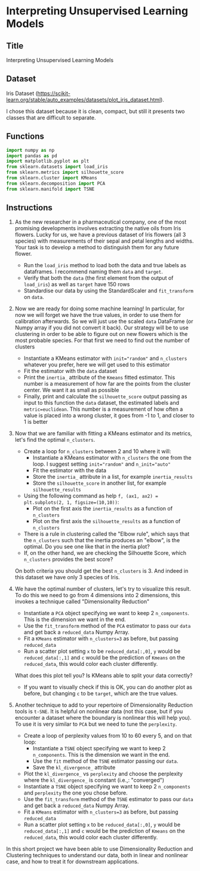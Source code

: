 # Interpreting Unsupervised Learning Models

## Title

Interpreting Unsupervised Learning Models

## Dataset

Iris Dataset (https://scikit-learn.org/stable/auto_examples/datasets/plot_iris_dataset.html).

I chose this dataset because it is clean, compact, but still it presents two classes that are difficult to separate.

## Functions

```python
import numpy as np
import pandas as pd
import matplotlib.pyplot as plt
from sklearn.datasets import load_iris
from sklearn.metrics import silhouette_score
from sklearn.cluster import KMeans
from sklearn.decomposition import PCA
from sklearn.manifold import TSNE
```

## Instructions

1) As the new researcher in a pharmaceutical company, one of the most promising developments involves extracting the native oils from Iris flowers. Lucky for us, we have a previous dataset of Iris flowers (all 3 species) with measurements of their sepal and petal lengths and widths. Your task is to develop a method to distinguish them for any future flower.

    - Run the `load_iris` method  to load both the data and true labels as dataframes. I recommend naming them `data` and `target`.
    - Verify that both the `data` (the first element from the output of `load_iris`) as well as `target` have 150 rows
    - Standardise our data by using the StandardScaler and `fit_transform` on `data`.
    

2) Now we are ready for doing some machine learning! In particular, for now we will forget we have the true values, in order to use them for calibration afterwards. So we will just use the scaled `data` DataFrame (or Numpy array if you did not convert it back). 
   Our strategy will be to use clustering in order to be able to figure out on new flowers which is the most probable species. For that first we need to find out the number of clusters
   
    - Instantiate a KMeans estimator with `init="random"` and `n_clusters` whatever you prefer, here we will get used to this estimator 
    - Fit the estimator with the `data` dataset
    - Print the `inertia_` attribute of the `Kmeans` fitted estimator. This number is a measurement of how far are the points from the cluster center. We want it as small as possible
    - Finally, print and calculate the `silhouette_score` output passing as input to this function the `data` dataset, the estimated labels and `metric=euclidean`. This number is a measurement of how often a value is placed into a wrong cluster, it goes from -1 to 1, and closer to 1 is better
    


3) Now that we are familiar with fitting a KMeans estimator and its metrics, let's find the optimal `n_clusters`.

    - Create a loop for `n_clusters` between 2 and 10 where it will:
        * Instantiate a KMeans estimator with `n_clusters` the one from the loop. I suggest setting `init="random"` and `n_init="auto"`
        * Fit the estimator with the data
        * Store the `inertia_` attribute in a list, for example `inertia_results`
        * Store the `silhouette_score` in another list, for example `silhouette_results`
    - Using the following command as help `f, (ax1, ax2) = plt.subplots(2, 1, figsize=(10,10))`:
        * Plot on the first axis the `inertia_results` as a function of `n_clusters`
        * Plot on the first axis the `silhouette_results` as a function of `n_clusters`
    - There is a rule in clustering called the "Elbow rule", which says that the `n_clusters` such that the inertia produces an "elbow", is the optimal. Do you see one like that in the inertia plot?
    - If, on the other hand, we are checking the Silhouette Score, which `n_clusters` provides the best score?
    
    On both criteria you should get the best `n_clusters` is 3. And indeed in this dataset we have only 3 species of Iris.


4) We have the optimal number of clusters, let's try to visualize this result. To do this we need to go from 4 dimensions into 2 dimensions, this invokes a technique called "Dimensionality Reduction"

    - Instantiate a `PCA` object specifying we want to keep 2 `n_components`. This is the dimension we want in the end.
    - Use the `fit_transform` method of the `PCA` estimator to pass our `data` and get back a `reduced_data` Numpy Array.
    - Fit a `KMeans` estimator with `n_clusters=3` as before, but passing `reduced_data`
    - Run a scatter plot setting `x` to be `reduced_data[:,0]`, `y` would be `reduced_data[:,1]` and `c` would be the prediction of `Kmeans` on the `reduced_data`, this would color each cluster differently.
    
    What does this plot tell you? Is KMeans able to split your data correctly?
    
    - If you want to visually check if this is OK, you can do another plot as before, but changing `c` to be `target`, which are the true values.
    


5) Another technique to add to your repertoire of Dimensionality Reduction tools is `t-SNE`. It is helpful on nonlinear data (not this case, but if you encounter a dataset where the boundary is nonlinear this will help you). To use it is very similar to `PCA` but we need to tune the `perplexity`.

    - Create a loop of perplexity values from 10 to 60 every 5, and on that loop: 
        - Instantiate a `TSNE` object specifying we want to keep 2 `n_components`. This is the dimension we want in the end.
        - Use the `fit` method of the `TSNE` estimator passing our `data`.
        - Save the `kl_divergence_` attribute
    - Plot the `kl_divergence_` vs `perplexity` and choose the perplexity where the `kl_divergence_` is constant (i.e.,: "converged")    
    - Instantiate a `TSNE` object specifying we want to keep 2 `n_components` and `perplexity` the one you chose before.
    - Use the `fit_transform` method of the `TSNE` estimator to pass our `data` and get back a `reduced_data` Numpy Array.
    - Fit a `KMeans` estimator with `n_clusters=3` as before, but passing `reduced_data`
    - Run a scatter plot setting `x` to be `reduced_data[:,0]`, `y` would be `reduced_data[:,1]` and `c` would be the prediction of `Kmeans` on the `reduced_data`, this would color each cluster differently.



In this short project we have been able to use Dimensionality Reduction and Clustering techniques to understand our data, both in linear and nonlinear case, and how to treat it for downstream applications.